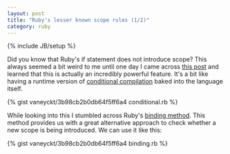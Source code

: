 ```yaml
---
layout: post
title: "Ruby's lesser known scope rules (1/2)"
category: ruby
---
```

{% include JB/setup %}

Did you know that Ruby's if statement does not introduce scope? This always seemed a bit weird to me until one day I came across [this post](http://programmers.stackexchange.com/questions/58900/why-if-statements-do-not-introduce-scope-in-ruby-1-9) and learned that this is actually an incredibly powerful feature. It's a bit like having a runtime version of [conditional compilation](http://en.wikipedia.org/wiki/C_preprocessor#Conditional_compilation) baked into the language itself.

{% gist vaneyckt/3b98cb2b0db64f5ff6a4 conditional.rb %}

While looking into this I stumbled across Ruby's [binding method](http://ruby-doc.org/core-2.1.0/Binding.html). This method provides us with a great alternative approach to check whether a new scope is being introduced. We can use it like this:

{% gist vaneyckt/3b98cb2b0db64f5ff6a4 binding.rb %}
